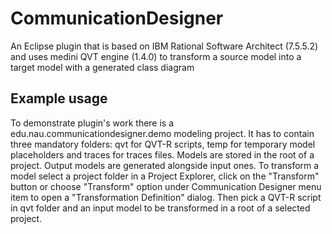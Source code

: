 # CommunicationDesigner
An Eclipse plugin that is based on IBM Rational Software Architect (7.5.5.2) and uses medini QVT engine (1.4.0) to transform a source model into a target model with a generated class diagram
## Example usage
To demonstrate plugin's work there is a edu.nau.communicationdesigner.demo modeling project. It has to contain three mandatory folders: qvt for QVT-R scripts, temp for temporary model placeholders and traces for traces files. Models are stored in the root of a project. Output models are generated alongside input ones. To transform a model select a project folder in a Project Explorer, click on the "Transform" button or choose "Transform" option under Communication Designer menu item to open a "Transformation Definition" dialog. Then pick a QVT-R script in qvt folder and an input model to be transformed in a root of a selected project.

